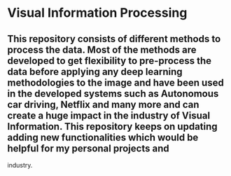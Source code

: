 # **Visual Information Processing**

## This repository consists of different methods to process the data. Most of the methods are developed to get flexibility to pre-process the data before applying any deep learning methodologies to the image and have been used in the developed systems such as Autonomous car driving, Netflix and many more and can create a huge impact in the industry of Visual Information. This repository keeps on updating adding new functionalities which would be helpful for my personal projects and
industry.
